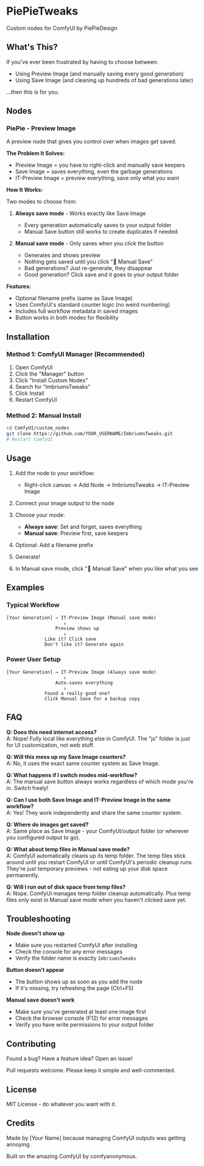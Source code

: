 # PiePieTweaks

Custom nodes for ComfyUI by PiePieDesign

## What's This?

If you've ever been frustrated by having to choose between:
- Using Preview Image (and manually saving every good generation)
- Using Save Image (and cleaning up hundreds of bad generations later)

...then this is for you.

## Nodes

### PiePie - Preview Image

A preview node that gives you control over when images get saved.

**The Problem It Solves:**
- Preview Image = you have to right-click and manually save keepers
- Save Image = saves everything, even the garbage generations
- IT-Preview Image = preview everything, save only what you want

**How It Works:**

Two modes to choose from:

1. **Always save mode** - Works exactly like Save Image
   - Every generation automatically saves to your output folder
   - Manual Save button still works to create duplicates if needed

2. **Manual save mode** - Only saves when you click the button
   - Generates and shows preview
   - Nothing gets saved until you click "💾 Manual Save"
   - Bad generations? Just re-generate, they disappear
   - Good generation? Click save and it goes to your output folder

**Features:**
- Optional filename prefix (same as Save Image)
- Uses ComfyUI's standard counter logic (no weird numbering)
- Includes full workflow metadata in saved images
- Button works in both modes for flexibility

## Installation

### Method 1: ComfyUI Manager (Recommended)

1. Open ComfyUI
2. Click the "Manager" button
3. Click "Install Custom Nodes"
4. Search for "ImbriumsTweaks"
5. Click Install
6. Restart ComfyUI

### Method 2: Manual Install

```bash
cd ComfyUI/custom_nodes
git clone https://github.com/YOUR_USERNAME/ImbriumsTweaks.git
# Restart ComfyUI
```

## Usage

1. Add the node to your workflow:
   - Right-click canvas → Add Node → ImbriumsTweaks → IT-Preview Image

2. Connect your image output to the node

3. Choose your mode:
   - **Always save**: Set and forget, saves everything
   - **Manual save**: Preview first, save keepers

4. Optional: Add a filename prefix

5. Generate!

6. In Manual save mode, click "💾 Manual Save" when you like what you see

## Examples

### Typical Workflow
```
[Your Generation] → IT-Preview Image (Manual save mode)
                     ↓
                  Preview shows up
                     ↓
              Like it? Click save
              Don't like it? Generate again
```

### Power User Setup
```
[Your Generation] → IT-Preview Image (Always save mode)
                     ↓
                  Auto-saves everything
                     ↓
              Found a really good one?
              Click Manual Save for a backup copy
```

## FAQ

**Q: Does this need internet access?**  
A: Nope! Fully local like everything else in ComfyUI. The "js" folder is just for UI customization, not web stuff.

**Q: Will this mess up my Save Image counters?**  
A: No, it uses the exact same counter system as Save Image.

**Q: What happens if I switch modes mid-workflow?**  
A: The manual save button always works regardless of which mode you're in. Switch freely!

**Q: Can I use both Save Image and IT-Preview Image in the same workflow?**  
A: Yes! They work independently and share the same counter system.

**Q: Where do images get saved?**  
A: Same place as Save Image - your ComfyUI/output folder (or wherever you configured output to go).

**Q: What about temp files in Manual save mode?**  
A: ComfyUI automatically cleans up its temp folder. The temp files stick around until you restart ComfyUI or until ComfyUI's periodic cleanup runs. They're just temporary previews - not eating up your disk space permanently.

**Q: Will I run out of disk space from temp files?**  
A: Nope. ComfyUI manages temp folder cleanup automatically. Plus temp files only exist in Manual save mode when you haven't clicked save yet.

## Troubleshooting

**Node doesn't show up**
- Make sure you restarted ComfyUI after installing
- Check the console for any error messages
- Verify the folder name is exactly `ImbriumsTweaks`

**Button doesn't appear**
- The button shows up as soon as you add the node
- If it's missing, try refreshing the page (Ctrl+F5)

**Manual save doesn't work**
- Make sure you've generated at least one image first
- Check the browser console (F12) for error messages
- Verify you have write permissions to your output folder

## Contributing

Found a bug? Have a feature idea? Open an issue!

Pull requests welcome. Please keep it simple and well-commented.

## License

MIT License - do whatever you want with it.

## Credits

Made by [Your Name] because managing ComfyUI outputs was getting annoying.

Built on the amazing ComfyUI by comfyanonymous.